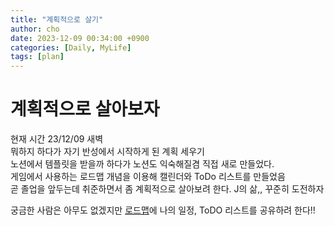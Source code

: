 ```yaml
---
title: "계획적으로 살기"
author: cho
date: 2023-12-09 00:34:00 +0900
categories: [Daily, MyLife]
tags: [plan]
---
```


# 계획적으로 살아보자
현재 시간 23/12/09 새벽  
뭐하지 하다가 자기 반성에서 시작하게 된 계획 세우기  
노션에서 템플릿을 받을까 하다가 노션도 익숙해질겸 직접 새로 만들었다.  
게임에서 사용하는 로드맵 개념을 이용해 캘린더와 ToDo 리스트를 만들었음  
곧 졸업을 앞두는데 취준하면서 좀 계획적으로 살아보려 한다. J의 삶,, 꾸준히 도전하자

궁금한 사람은 아무도 없겠지만 [로드맵](https://soonsoo3595.notion.site/12cf4cd391ee4f5da06905f8310d912f?pvs=4)에 나의 일정, ToDO 리스트를 공유하려 한다!!
